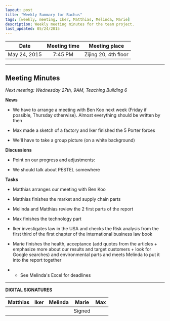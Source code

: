 ```yaml
---
layout: post
title: "Weekly Summary for Bachus"
tags: [weekly, meeting, Iker, Matthias, Melinda, Marie]
description: Weekly meeting minutes for the team project.
last_updated: 05/24/2015
---
```


|**Date** |**Meeting time**|**Meeting place**
| ------------- |:----------------:|:-------:
|May 24, 2015| 7:45 PM | Zijing 20, 4th floor

----------

Meeting Minutes
------
*Next meeting: Wednesday 27th, 9AM, Teaching Building 6*

**News**

* We have to arrange a meeting with Ben Koo next week (Friday if possible, Thursday otherwise). Almost everything should be written by then

* Max made a sketch of a factory and Iker finished the 5 Porter forces

* We'll have to take a group picture (on a white background)

**Discussions**

* Point on our progress and adjustments: 

* We should talk about PESTEL somewhere

**Tasks**

* Matthias arranges our meeting with Ben Koo

* Matthias finishes the market and supply chain parts

* Melinda and Matthias review the 2 first parts of the report

* Max finishes the technology part

* Iker investigates law in the USA and checks the Risk analysis from the first third of the first chapter of the international business law book

* Marie finishes the health, acceptance (add quotes from the articles + emphasize more about our results and target customers + look for Google searches) and environmental parts and meets Melinda to put it into the report together

* * See Melinda's Excel for deadlines

----------

**DIGITAL SIGNATURES**

|**Matthias** |**Iker**|**Melinda**|**Marie**|**Max**|
|----------------|----------------|----------------|----------------|----------------|
| | | |Signed | |



